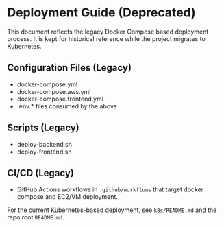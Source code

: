 # Deployment Guide (Deprecated)

This document reflects the legacy Docker Compose based deployment process. It is kept for historical reference while the project migrates to Kubernetes.

## Configuration Files (Legacy)
- docker-compose.yml
- docker-compose.aws.yml
- docker-compose.frontend.yml
- .env.* files consumed by the above

## Scripts (Legacy)
- deploy-backend.sh
- deploy-frontend.sh

## CI/CD (Legacy)
- GitHub Actions workflows in `.github/workflows` that target docker compose and EC2/VM deployment.

For the current Kubernetes-based deployment, see `k8s/README.md` and the repo root `README.md`.

